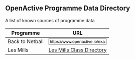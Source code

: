 ## OpenActive Programme Data Directory
A list of known sources of programme data

| Programme                      | URL                                                                                                                                                   |
|--------------------------------|-------------------------------------------------------------------------------------------------------------------------------------------------------|
| Back to Netball                | <input type="text" id="name" name="name" value="https://www.openactive.io/examples/brand.json" readonly /> |
| Les Mills                      | [Les Mills Class Directory](https://www.openactive.io/les-mills-programme-page-example/index.html)                                                                                                                         |

